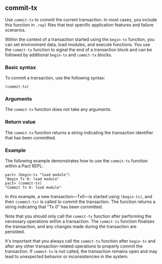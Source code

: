 ## commit-tx

Use `commit-tx` to commit the current transaction.
In most cases, you include this function in `.repl` files that test specific application features and failure scenarios.

Within the context of a transaction started using the `begin-tx` function, you can set environment data, load modules, and execute functions.
You use the `commit-tx` function to signal the end of a transaction block and can be followed by additional `begin-tx` and `commit-tx` blocks.

### Basic syntax

To commit a transaction, use the following syntax:

```pact
(commit-tx)
```

### Arguments

The `commit-tx` function does not take any arguments.

### Return value

The `commit-tx` function returns a string indicating the transaction identifier that has been committed.

### Example

The following example demonstrates how to use the `commit-tx` function within a Pact REPL:

```pact
pact> (begin-tx "load module")
"Begin Tx 0: load module"
pact> (commit-tx)
"Commit Tx 0: load module"
```

In this example, a new transaction—Tx0—is started using `(begin-tx)`, and then `(commit-tx)` is called to commit the transaction. 
The function returns a string indicating that "Tx 0" has been committed.

Note that you should only call the `commit-tx` function after performing the necessary operations within a transaction. 
The `commit-tx` function finalizes the transaction, and any changes made during the transaction are persisted.

It's important that you always call the `commit-tx` function after `begin-tx` and after any other transaction-related operations to properly commit the transaction. 
If `commit-tx` is not called, the transaction remains open and may lead to unexpected behavior or inconsistencies in the system.
